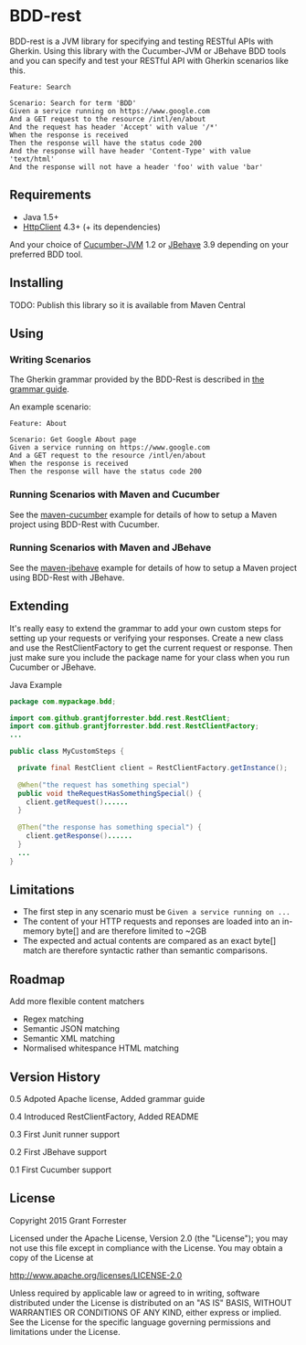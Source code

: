 # BDD-rest
BDD-rest is a JVM library for specifying and testing RESTful APIs with Gherkin.  Using this library with the Cucumber-JVM or JBehave BDD tools and you can specify and test your RESTful API with Gherkin scenarios like this.

```
Feature: Search

Scenario: Search for term 'BDD' 
Given a service running on https://www.google.com
And a GET request to the resource /intl/en/about
And the request has header 'Accept' with value '/*'
When the response is received
Then the response will have the status code 200
And the response will have header 'Content-Type' with value 'text/html'
And the response will not have a header 'foo' with value 'bar' 
```

## Requirements

- Java 1.5+
- [HttpClient](https://hc.apache.org/httpcomponents-client-ga/) 4.3+ (+ its dependencies)

And your choice of [Cucumber-JVM](https://cukes.info/) 1.2 or [JBehave](http://jbehave.org/) 3.9 depending on your preferred BDD tool.

## Installing

TODO: Publish this library so it is available from Maven Central

## Using

### Writing Scenarios

The Gherkin grammar provided by the BDD-Rest is described in [the grammar guide](grammar.md).

An example scenario:

```
Feature: About

Scenario: Get Google About page 
Given a service running on https://www.google.com
And a GET request to the resource /intl/en/about
When the response is received
Then the response will have the status code 200
```

### Running Scenarios with Maven and Cucumber

See the [maven-cucumber](examples/maven-cucumber) example for details of how to setup a Maven project using BDD-Rest with Cucumber.

### Running Scenarios with Maven and JBehave

See the [maven-jbehave](examples/maven-jbehave) example for details of how to setup a Maven project using BDD-Rest with JBehave.


## Extending

It's really easy to extend the grammar to add your own custom steps for setting up your requests or verifying your responses.  Create a new class and use the RestClientFactory to get the current request or response.  Then just make sure you include the package name for your class when you run Cucumber or JBehave.

Java Example
```Java
package com.mypackage.bdd;

import com.github.grantjforrester.bdd.rest.RestClient;
import com.github.grantjforrester.bdd.rest.RestClientFactory;
...

public class MyCustomSteps {

  private final RestClient client = RestClientFactory.getInstance();
  
  @When("the request has something special")
  public void theRequestHasSomethingSpecial() {
    client.getRequest()......
  }
  
  @Then("the response has something special") {
    client.getResponse()......
  }
  ...
}
```

## Limitations

- The first step in any scenario must be `Given a service running on ...`
- The content of your HTTP requests and reponses are loaded into an in-memory byte[] and are therefore limited to ~2GB
- The expected and actual contents are compared as an exact byte[] match are therefore syntactic rather than semantic comparisons.

## Roadmap

Add more flexible content matchers
- Regex matching
- Semantic JSON matching
- Semantic XML matching
- Normalised whitespance HTML matching

## Version History


0.5 Adpoted Apache license, Added grammar guide

0.4 Introduced RestClientFactory, Added README

0.3 First Junit runner support

0.2 First JBehave support

0.1 First Cucumber support

## License

Copyright 2015 Grant Forrester

Licensed under the Apache License, Version 2.0 (the "License");
you may not use this file except in compliance with the License.
You may obtain a copy of the License at

http://www.apache.org/licenses/LICENSE-2.0

Unless required by applicable law or agreed to in writing, software
distributed under the License is distributed on an "AS IS" BASIS,
WITHOUT WARRANTIES OR CONDITIONS OF ANY KIND, either express or implied.
See the License for the specific language governing permissions and
limitations under the License.

